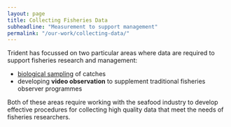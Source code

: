 ```yaml
---
layout: page
title: Collecting Fisheries Data
subheadline: "Measurement to support management"
permalink: "/our-work/collecting-data/"
---
```

Trident has focussed on two particular areas where data are required to support fisheries research and management:

+ [biological sampling](/our-work/collecting-data/sampling "biological sampling") of catches
+ developing **video observation** to supplement traditional fisheries observer programmes

Both of these areas require working with the seafood industry to develop effective procedures for collecting high quality data that meet the needs of fisheries researchers.
